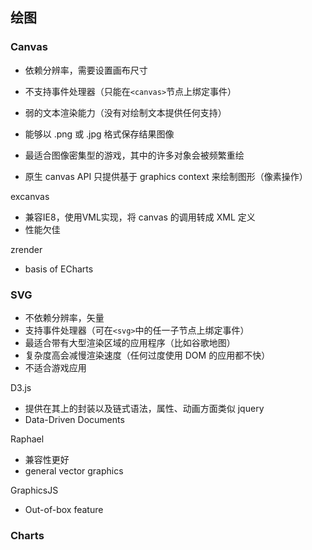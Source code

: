 ## 绘图

### Canvas

- 依赖分辨率，需要设置画布尺寸
- 不支持事件处理器（只能在`<canvas>`节点上绑定事件）
- 弱的文本渲染能力（没有对绘制文本提供任何支持）
- 能够以 .png 或 .jpg 格式保存结果图像
- 最适合图像密集型的游戏，其中的许多对象会被频繁重绘

- 原生 canvas API 只提供基于 graphics context 来绘制图形（像素操作）

excanvas

- 兼容IE8，使用VML实现，将 canvas 的调用转成 XML 定义
- 性能欠佳

zrender

- basis of ECharts

### SVG

- 不依赖分辨率，矢量
- 支持事件处理器（可在`<svg>`中的任一子节点上绑定事件）
- 最适合带有大型渲染区域的应用程序（比如谷歌地图）
- 复杂度高会减慢渲染速度（任何过度使用 DOM 的应用都不快）
- 不适合游戏应用

D3.js

- 提供在其上的封装以及链式语法，属性、动画方面类似 jquery
- Data-Driven Documents

Raphael

- 兼容性更好
- general vector graphics

GraphicsJS

- Out-of-box feature

### Charts

